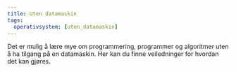 ```yaml
---
title: Uten datamaskin
tags:
  operativsystem: [uten_datamaskin]
---
```


Det er mulig å lære mye om programmering, programmer og algoritmer uten å ha tilgang
på en datamaskin. Her kan du finne veiledninger for hvordan det kan gjøres.
